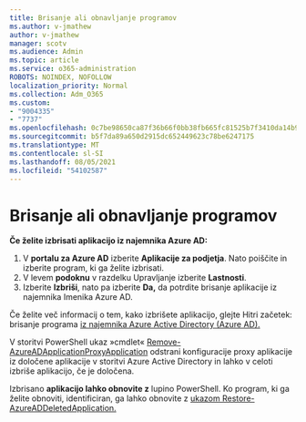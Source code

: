```yaml
---
title: Brisanje ali obnavljanje programov
ms.author: v-jmathew
author: v-jmathew
manager: scotv
ms.audience: Admin
ms.topic: article
ms.service: o365-administration
ROBOTS: NOINDEX, NOFOLLOW
localization_priority: Normal
ms.collection: Adm_O365
ms.custom:
- "9004335"
- "7737"
ms.openlocfilehash: 0c7be98650ca87f36b66f0bb38fb665fc81525b7f3410da14b99fb67468c1e73
ms.sourcegitcommit: b5f7da89a650d2915dc652449623c78be6247175
ms.translationtype: MT
ms.contentlocale: sl-SI
ms.lasthandoff: 08/05/2021
ms.locfileid: "54102587"
---
```

# <a name="delete-or-restore-applications"></a>Brisanje ali obnavljanje programov

**Če želite izbrisati aplikacijo iz najemnika Azure AD:**

1. V **portalu za Azure AD** izberite **Aplikacije za podjetja**. Nato poiščite in izberite program, ki ga želite izbrisati.
2. V levem **podoknu** v razdelku Upravljanje izberite **Lastnosti**.
3. Izberite **Izbriši**, nato pa izberite **Da,** da potrdite brisanje aplikacije iz najemnika Imenika Azure AD.

Če želite več informacij o tem, kako izbrišete aplikacijo, glejte Hitri začetek: brisanje programa [iz najemnika Azure Active Directory (Azure AD).](https://docs.microsoft.com/azure/active-directory/manage-apps/delete-application-portal#delete-an-application-from-your-azure-ad-tenant)

V storitvi PowerShell ukaz »cmdlet« [Remove-AzureADApplicationProxyApplication](https://docs.microsoft.com/powershell/module/azuread/remove-azureadapplicationproxyapplication) odstrani konfiguracije proxy aplikacije iz določene aplikacije v storitvi Azure Active Directory in lahko v celoti izbriše aplikacijo, če je določena.

Izbrisano **aplikacijo lahko obnovite z** lupino PowerShell. Ko program, ki ga želite obnoviti, identificiran, ga lahko obnovite z [ukazom Restore-AzureADDeletedApplication.](https://docs.microsoft.com/powershell/module/azuread/restore-azureaddeletedapplication)
